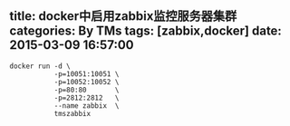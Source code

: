 title: docker中启用zabbix监控服务器集群
categories: By TMs
tags: [zabbix,docker]
date: 2015-03-09 16:57:00
---

    docker run -d \
               -p=10051:10051 \
               -p=10052:10052 \
               -p=80:80       \
               -p=2812:2812   \
               --name zabbix  \
               tmszabbix

